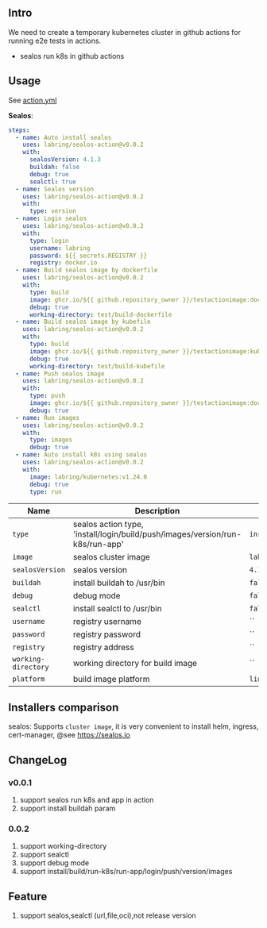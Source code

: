 ## Intro

We need to create a temporary kubernetes cluster in github actions for running e2e tests in actions.

- sealos run k8s in github actions

## Usage

See [action.yml](action.yml)

**Sealos**:

```yaml
steps:
  - name: Auto install sealos
    uses: labring/sealos-action@v0.0.2
    with:
      sealosVersion: 4.1.3
      buildah: false
      debug: true
      sealctl: true
  - name: Sealos version
    uses: labring/sealos-action@v0.0.2
    with:
      type: version
  - name: Login sealos
    uses: labring/sealos-action@v0.0.2
    with:
      type: login
      username: labring
      password: ${{ secrets.REGISTRY }}
      registry: docker.io
  - name: Build sealos image by dockerfile
    uses: labring/sealos-action@v0.0.2
    with:
      type: build
      image: ghcr.io/${{ github.repository_owner }}/testactionimage:dockerfile
      debug: true
      working-directory: test/build-dockerfile
  - name: Build sealos image by kubefile
    uses: labring/sealos-action@v0.0.2
    with:
      type: build
      image: ghcr.io/${{ github.repository_owner }}/testactionimage:kubefile
      debug: true
      working-directory: test/build-kubefile
  - name: Push sealos image
    uses: labring/sealos-action@v0.0.2
    with:
      type: push
      image: ghcr.io/${{ github.repository_owner }}/testactionimage:dockerfile
      debug: true
  - name: Run images
    uses: labring/sealos-action@v0.0.2
    with:
      type: images
      debug: true
  - name: Auto install k8s using sealos
    uses: labring/sealos-action@v0.0.2
    with:
      image: labring/kubernetes:v1.24.0
      debug: true
      type: run

```

| Name | Description                                                                   | Default                      |
| --- |-------------------------------------------------------------------------------|------------------------------|
 | `type` | sealos action type, 'install/login/build/push/images/version/run-k8s/run-app' | `install` |
| `image` | sealos cluster image                                                          | `labring/kubernetes:v1.24.0` |
| `sealosVersion` | sealos version                                                                | `4.1.3`                      |
| `buildah` | install buildah to /usr/bin                                                   | `false`                      |
| `debug` | debug mode                                                                    | `false`                      |
| `sealctl` | install sealctl  to /usr/bin                                                  | `false`                      | 
| `username` | registry username                                                             | ``                    |
| `password` | registry password                                                             | ``                    |
| `registry` | registry address                                                              | ``                    |
| `working-directory` | working directory for build image                                            | ``                    |
| `platform` | build image platform                                                          | `linux/amd64`                    |

## Installers comparison

sealos:  Supports `cluster image`, it is very convenient to install helm, ingress, cert-manager, @see https://sealos.io

## ChangeLog

### v0.0.1

1. support sealos run k8s and app in action
2. support install buildah param

### 0.0.2
1. support working-directory
2. support sealctl
3. support debug mode
4. support install/build/run-k8s/run-app/login/push/version/images

## Feature

1. support sealos,sealctl (url,file,oci),not release version
